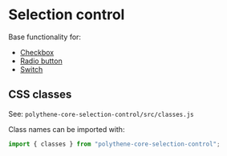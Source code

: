 # Selection control

Base functionality for:

* [Checkbox](./Checkbox.md)
* [Radio button](./RadioButton.md)
* [Switch](./SwitchButton.md)



## CSS classes

See: `polythene-core-selection-control/src/classes.js`

Class names can be imported with:

~~~javascript
import { classes } from "polythene-core-selection-control";
~~~